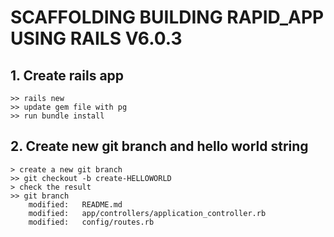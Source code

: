 # SCAFFOLDING BUILDING RAPID_APP USING RAILS V6.0.3

## 1. Create rails app

	>> rails new
	>> update gem file with pg
	>> run bundle install

## 2. Create new git branch and hello world string

	> create a new git branch
	>> git checkout -b create-HELLOWORLD
	> check the result
	>> git branch
        modified:   README.md
        modified:   app/controllers/application_controller.rb
        modified:   config/routes.rb